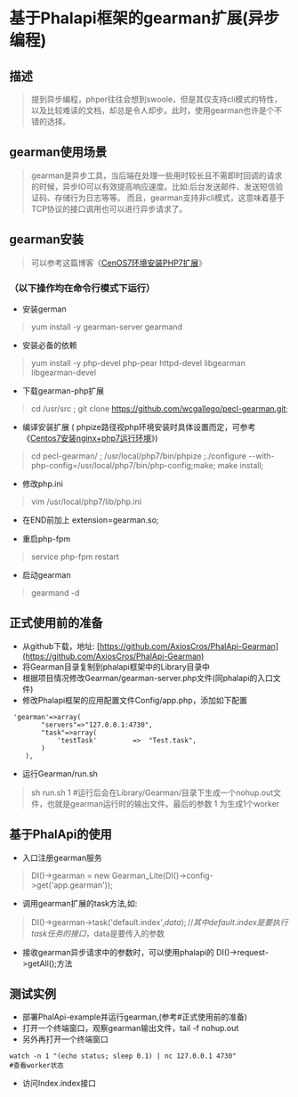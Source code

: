 # 基于Phalapi框架的gearman扩展(异步编程)
## 描述
> 提到异步编程，phper往往会想到swoole，但是其仅支持cli模式的特性，以及比较难读的文档，却总是令人却步。此时，使用gearman也许是个不错的选择。

## gearman使用场景
> gearman是异步工具，当后端在处理一些用时较长且不需即时回调的请求的时候，异步IO可以有效提高响应速度。比如:后台发送邮件、发送短信验证码、存储行为日志等等。
而且，gearman支持非cli模式，这意味着基于TCP协议的接口调用也可以进行异步请求了。

## gearman安装
> 可以参考这篇博客《[CenOS7环境安装PHP7扩展](http://hanxv.cn/index.php/archives/25.html#gearman)》

### （以下操作均在命令行模式下运行）
  * 安装german
  > yum install -y gearman-server gearmand

  * 安装必备的依赖
  > yum install -y php-devel php-pear httpd-devel libgearman libgearman-devel

  * 下载gearman-php扩展
  > cd /usr/src ; git clone https://github.com/wcgallego/pecl-gearman.git;

  * 编译安装扩展 ( phpize路径视php环境安装时具体设置而定，可参考《[Centos7安装nginx+php7运行环境](http://hanxv.cn/index.php/archives/19.html)》)
  > cd pecl-gearman/ ; /usr/local/php7/bin/phpize ;./configure --with-php-config=/usr/local/php7/bin/php-config;make; make install;

  * 修改php.ini
  > vim /usr/local/php7/lib/php.ini

  * 在END前加上 extension=gearman.so;

  * 重启php-fpm
  > service php-fpm restart

  * 启动gearman
  > gearmand -d
  
## 正式使用前的准备
  * 从github下载，地址: [https://github.com/AxiosCros/PhalApi-Gearman](https://github.com/AxiosCros/PhalApi-Gearman)
  * 将Gearman目录复制到phalapi框架中的Library目录中
  * 根据项目情况修改Gearman/gearman-server.php文件(同phalapi的入口文件)
  * 修改Phalapi框架的应用配置文件Config/app.php，添加如下配置

  ``` shell
   'gearman'=>array(
          "servers"=>"127.0.0.1:4730",
          "task"=>array(
              'testTask'         =>  "Test.task",
          )
      ),
  ```

  * 运行Gearman/run.sh
  > sh run.sh 1     #运行后会在Library/Gearman/目录下生成一个nohup.out文件，也就是gearman运行时的输出文件。最后的参数 1 为生成1个worker

## 基于PhalApi的使用
  * 入口注册gearman服务
  > DI()->gearman = new Gearman_Lite(DI()->config->get('app.gearman'));

  * 调用gearman扩展的task方法,如: 
  > DI()->gearman->task('default.index',$data); //其中default.index是要执行task任务的接口，$data是要传入的参数

  * 接收gearman异步请求中的参数时，可以使用phalapi的 DI()->request->getAll();方法
  
## 测试实例
  * 部署PhalApi-example并运行gearman,(参考#正式使用前的准备)
  * 打开一个终端窗口，观察gearman输出文件，tail -f nohup.out
  * 另外再打开一个终端窗口
  
  ``` shell
  watch -n 1 "(echo status; sleep 0.1) | nc 127.0.0.1 4730"
  #查看worker状态
  ```
  
  * 访问Index.index接口